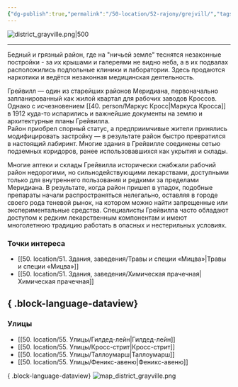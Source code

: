 ```yaml
---
{"dg-publish":true,"permalink":"/50-location/52-rajony/grejvill/","tags":["локация/район"]}
---
```


![district_grayville.png|500](/img/user/90.%20files/district_grayville.png)
***
Бедный и грязный район, где на "ничьей земле" теснятся незаконные постройки - за их крышами и галереями не видно неба, а в их подвалах расположились подпольные клиники и лаборатории. Здесь продаются наркотики и ведётся незаконная медицинская деятельность.

Грейвилл — один из старейших районов Меридиана, первоначально запланированный как жилой квартал для рабочих заводов Кроссов. Однако с исчезновением [[40. person/Маркус Кросс\|Маркуса Кросса]] в 1912 куда-то испарились и важнейшие документы на землю и архитектурные планы Грейвилла.  
Район приобрел спорный статус, а предприимчивые жители принялись  модифицировать застройку — в результате район быстро превратился в настоящий лабиринт. Многие здания в Грейвилле соединены сетью подземных коридоров, ранее использовавшихся как укрытия и склады. 

Многие аптеки и склады Грейвилла исторически снабжали рабочий район недорогими, но сильнодействующими лекарствами, доступными только для внутреннего пользования и редкими за пределами Меридиана. В результате, когда район пришел в упадок, подобные препараты начали распространяться нелегально, оставляя в городе своего рода теневой рынок, на котором можно найти запрещенные или экспериментальные средства. Специалисты Грейвилла часто обладают доступом к редким лекарственным компонентам и имеют многолетнюю традицию работать в опасных и нестерильных условиях.

### Точки интереса
- [[50. location/51. Здания, заведения/Травы и специи «Мицва»\|Травы и специи «Мицва»]]
- [[50. location/51. Здания, заведения/Химическая прачечная\|Химическая прачечная]]

{ .block-language-dataview}
---
### Улицы
- [[50. location/55. Улицы/Гилдед-лейн\|Гилдед-лейн]]
- [[50. location/55. Улицы/Кросс-стрит\|Кросс-стрит]]
- [[50. location/55. Улицы/Таллоумарш\|Таллоумарш]]
- [[50. location/55. Улицы/Феникс-авеню\|Феникс-авеню]]

{ .block-language-dataview}
![map_district_grayville.png](/img/user/90.%20files/map_district_grayville.png)